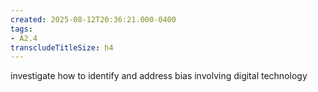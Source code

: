 ```yaml
---
created: 2025-08-12T20:36:21.000-0400
tags:
- A2.4
transcludeTitleSize: h4
---
```


investigate how to identify and address bias involving digital technology